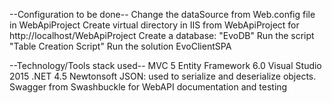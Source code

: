 --Configuration to be done--
Change the dataSource from Web.config file in WebApiProject
Create virtual directory in IIS from WebApiProject for http://localhost/WebApiProject
Create a database: "EvoDB"
Run the script "Table Creation Script"
Run the solution EvoClientSPA


--Technology/Tools stack used--
MVC 5
Entity Framework 6.0
Visual Studio 2015
.NET 4.5
Newtonsoft JSON: used to serialize and deserialize objects.
Swagger from Swashbuckle for WebAPI documentation and testing
